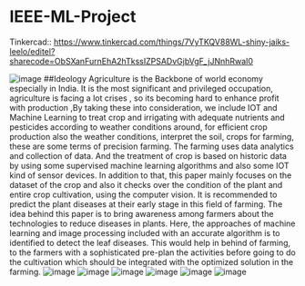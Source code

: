 # IEEE-ML-Project

Tinkercad::
https://www.tinkercad.com/things/7VyTKQV88WL-shiny-jaiks-leelo/editel?sharecode=ObSXanFurnEhA2hTkssIZPSADvGjbVgF_jJNnhRwaI0



![image](https://github.com/arisettysaiganesh/IEEE-ML-Project/assets/86103704/c14fee18-ba69-49a9-a1a4-f23050a24319)
##Ideology
 Agriculture is the Backbone of world economy especially in India. It is the most significant and privileged occupation, agriculture is facing  a lot crises , so its becoming hard to enhance profit with production ,By taking these into consideration, we include IOT and Machine Learning to treat crop and irrigating  with adequate nutrients and pesticides according to weather conditions around, for efficient crop production also the weather conditions, interpret the soil, crops for farming, these are some terms of precision farming. The farming uses data analytics and collection of data. And the treatment of crop is based on historic data by using some supervised machine learning algorithms and also some IOT kind of sensor devices. In addition to that, this paper mainly focuses on the dataset of the crop and also it checks over the condition of the plant and entire crop cultivation, using the computer vision. It is recommended to predict the plant diseases at their early stage in this field of farming. The idea behind this paper is to bring awareness among farmers about the technologies to reduce diseases in plants. Here, the approaches of machine learning and image processing included with an accurate algorithm is to identified to detect the leaf diseases. This would help in behind of farming, to the farmers with a sophisticated pre-plan the activities before going to do the cultivation which should be integrated with the optimized solution in the farming.
![image](https://github.com/arisettysaiganesh/IEEE-ML-Project/assets/86103704/3b3a1689-4254-4e93-8968-f90bf368fa08)
![image](https://github.com/arisettysaiganesh/IEEE-ML-Project/assets/86103704/4dece541-c2e7-4ecd-b9a5-918f01ec7677)
![image](https://github.com/arisettysaiganesh/IEEE-ML-Project/assets/86103704/6ee3abd5-cb97-489a-86cf-f5aee3422740)
![image](https://github.com/arisettysaiganesh/IEEE-ML-Project/assets/86103704/7c54df9e-b573-4cbf-b358-18bf17d04229)
![image](https://github.com/arisettysaiganesh/IEEE-ML-Project/assets/86103704/9538ad08-4b74-4205-ab86-c3f42ba73a59)
![image](https://github.com/arisettysaiganesh/IEEE-ML-Project/assets/86103704/be474f5c-20f0-41b4-9134-11c031e3d347)





